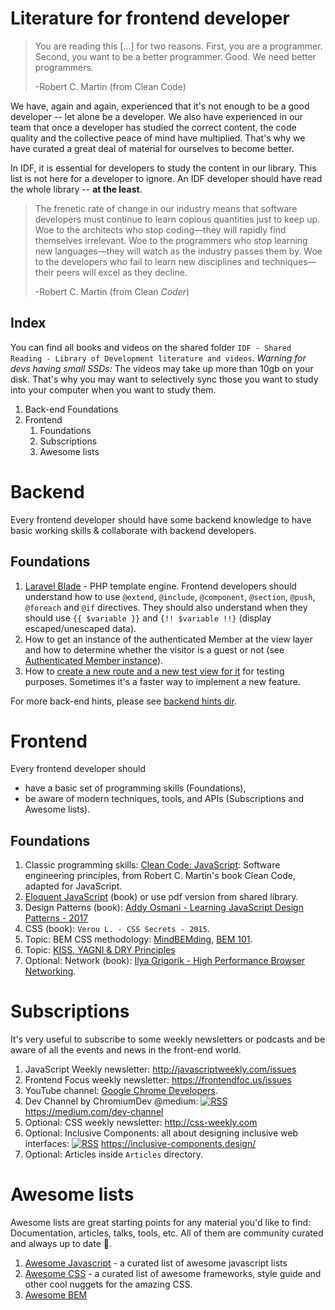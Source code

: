 # Literature for frontend developer

> You are reading this [...] for two reasons. First, you are a programmer. Second, you want to be a better programmer. Good. We need better programmers.
> 
> -Robert C. Martin (from Clean Code)

We have, again and again, experienced that it's not enough to be a good developer -- let alone be a developer. We also have
experienced in our team that once a developer has studied the correct content, the code quality and the collective peace of mind
have multiplied. That's why we have curated a great deal of material for ourselves to become better.

In IDF, it is essential for developers to study the content in our library. This list is not here for a developer to ignore.
An IDF developer should have read the whole library -- **at the least**.

> The frenetic rate of change in our industry means that software developers must continue to learn copious quantities just to keep up.
Woe to the architects who stop coding—they will rapidly find themselves irrelevant. Woe to the programmers who stop learning new
languages—they will watch as the industry passes them by. Woe to the developers who fail to learn new disciplines and techniques—their
peers will excel as they decline.
> 
> -Robert C. Martin (from Clean *Coder*)

## Index

You can find all books and videos on the shared folder `IDF - Shared Reading - Library of Development literature and videos`.
_Warning for devs having small SSDs:_ The videos may take up more than 10gb on your disk. That's why
you may want to selectively sync those you want to study into your computer when you want to study them.

1. Back-end Foundations
1. Frontend
    1. Foundations
    1. Subscriptions
    1. Awesome lists

# Backend

Every frontend developer should have some backend knowledge to have basic working skills & collaborate with backend developers.

## Foundations

1.  [Laravel Blade](https://laravel.com/docs/master/blade) - PHP template engine. Frontend developers should understand how to
    use `@extend`, `@include`, `@component`, `@section`, `@push`, `@foreach` and `@if` directives. They should also understand when they should use `{{ $variable }}` and `{!! $variable !!}` (display escaped/unescaped data).
1.  How to get an instance of the authenticated Member at the view layer and how to determine whether the visitor is a guest or not (see
    [Authenticated Member instance](https://github.com/InteractionDesignFoundation/IDF-web/docs/code/backend/hints/authenticated-member-instance.md)).
1.  How to
    [create a new route and a new test view for it](https://github.com/InteractionDesignFoundation/IDF-web/docs/code/backend/hints/create-test-route.md) for testing purposes.
    Sometimes it's a faster way to implement a new feature.

For more back-end hints, please see [backend hints dir](https://github.com/InteractionDesignFoundation/IDF-web/docs/code/backend/hints).

# Frontend

Every frontend developer should
- have a basic set of programming skills (Foundations),
- be aware of modern techniques, tools, and APIs (Subscriptions and Awesome lists).

## Foundations

1.  Classic programming skills: [Clean Code: JavaScript](clean-code-js.md):
    Software engineering principles, from Robert C. Martin's book Clean Code, adapted for JavaScript.
1.  [Eloquent JavaScript](http://eloquentjavascript.net/) (book) or use pdf version from shared library.
1.  Design Patterns (book):
    [Addy Osmani - Learning JavaScript Design Patterns - 2017](https://addyosmani.com/resources/essentialjsdesignpatterns/book/)
1.  CSS (book): `Verou L. - CSS Secrets - 2015`.
1.  Topic: BEM CSS methodology:
    [MindBEMding](https://csswizardry.com/2013/01/mindbemding-getting-your-head-round-bem-syntax/),
    [BEM 101](https://css-tricks.com/bem-101/).
1.  Topic:
    [KISS, YAGNI & DRY Principles](https://code.tutsplus.com/tutorials/3-key-software-principles-you-must-understand--net-25161)
1.  Optional: Network (book): [Ilya Grigorik - High Performance Browser Networking](https://hpbn.co/).

# Subscriptions

It's very useful to subscribe to some weekly newsletters or podcasts and be aware of all the events and news in the front-end world.

1.  JavaScript Weekly newsletter: http://javascriptweekly.com/issues
1.  Frontend Focus weekly newsletter: https://frontendfoc.us/issues
1.  YouTube channel: [Google Chrome Developers](https://www.youtube.com/channel/UCnUYZLuoy1rq1aVMwx4aTzw).
1.  Dev Channel by ChromiumDev @medium:
    [![RSS](http://www.maldonadonoticias.com/beta/images/headers/rss-icon.gif)](https://medium.com/feed/dev-channel)
    https://medium.com/dev-channel
1.  Optional: CSS weekly newsletter: http://css-weekly.com
1.  Optional: Inclusive Components: all about designing inclusive web interfaces:
    [![RSS](http://www.maldonadonoticias.com/beta/images/headers/rss-icon.gif)](https://inclusive-components.design/rss/)
    https://inclusive-components.design/
1.  Optional: Articles inside `Articles` directory.

# Awesome lists

Awesome lists are great starting points for any material you'd like to find: Documentation, articles, talks,
tools, etc. All of them are community curated and always up to date 🌲.

1.  [Awesome Javascript](https://github.com/sindresorhus/awesome) - a curated list of awesome javascript lists
1.  [Awesome CSS](https://github.com/sotayamashita/awesome-css) - a curated list of awesome frameworks, style guide and other cool nuggets for the amazing CSS.
1.  [Awesome BEM](https://github.com/getbem/awesome-bem)

